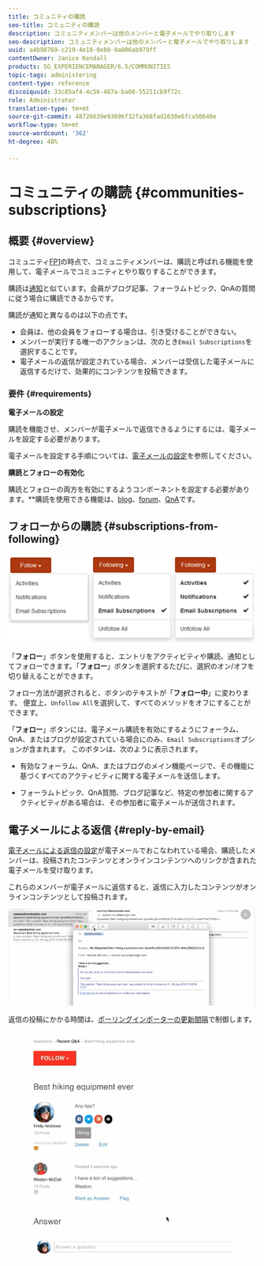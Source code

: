 ```yaml
---
title: コミュニティの購読
seo-title: コミュニティの購読
description: コミュニティメンバーは他のメンバーと電子メールでやり取りします
seo-description: コミュニティメンバーは他のメンバーと電子メールでやり取りします
uuid: a4b98769-c219-4e18-8e80-9a806ab979ff
contentOwner: Janice Kendall
products: SG_EXPERIENCEMANAGER/6.5/COMMUNITIES
topic-tags: administering
content-type: reference
discoiquuid: 33c85af4-4c56-487a-ba60-55211cb9f72c
role: Administrator
translation-type: tm+mt
source-git-commit: 48726639e93696f32fa368fad2630e6fca50640e
workflow-type: tm+mt
source-wordcount: '362'
ht-degree: 48%

---
```



# コミュニティの購読 {#communities-subscriptions}

## 概要 {#overview}

コミュニティ[FP1](deploy-communities.md#latestfeaturepack)の時点で、コミュニティメンバーは、購読と呼ばれる機能を使用して、電子メールでコミュニティとやり取りすることができます。

購読は[通知](notifications.md)と似ています。会員がブログ記事、フォーラムトピック、QnAの質問に従う場合に購読できるからです。

購読が通知と異なるのは以下の点です。

* 会員は、他の会員をフォローする場合は、引き受けることができない。
* メンバーが実行する唯一のアクションは、次のとき`Email Subscriptions`を選択することです。
* 電子メールの返信が設定されている場合、メンバーは受信した電子メールに返信するだけで、効果的にコンテンツを投稿できます。

### 要件 {#requirements}

**電子メールの設定**

購読を機能させ、メンバーが電子メールで返信できるようにするには、電子メールを設定する必要があります。

電子メールを設定する手順については、[電子メールの設定](email.md)を参照してください。

**購読とフォローの有効化**

購読とフォローの両方を有効にするようコンポーネントを設定する必要があります。**&#x200B;購読を使用できる機能は、[blog](blog-feature.md)、[forum](forum.md)、[QnA](working-with-qna.md)です。

## フォローからの購読 {#subscriptions-from-following}

![購読追従の](assets/subscription-following.png)

「**フォロー**」ボタンを使用すると、エントリをアクティビティや購読、通知としてフォローできます。「**フォロー**」ボタンを選択するたびに、選択のオン/オフを切り替えることができます。

フォロー方法が選択されると、ボタンのテキストが「**フォロー中**」に変わります。 便宜上、`Unfollow All`を選択して、すべてのメソッドをオフにすることができます。

「**フォロー**」ボタンには、電子メール購読を有効にするようにフォーラム、QnA、またはブログが設定されている場合にのみ、`Email Subscriptions`オプションが含まれます。 このボタンは、次のように表示されます。

* 有効なフォーラム、QnA、またはブログのメイン機能ページで、その機能に基づくすべてのアクティビティに関する電子メールを送信します。

* フォーラムトピック、QnA質問、ブログ記事など、特定の参加者に関するアクティビティがある場合は、その参加者に電子メールが送信されます。

## 電子メールによる返信 {#reply-by-email}

[電子メールによる返信の設定](email.md#configure-polling-importer)が電子メールでおこなわれている場合、購読したメンバーは、投稿されたコンテンツとオンラインコンテンツへのリンクが含まれた電子メールを受け取ります。

これらのメンバーが電子メールに返信すると、返信に入力したコンテンツがオンラインコンテンツとして投稿されます。

![電子メールで返信する](assets/email-reply.png)

返信の投稿にかかる時間は、[ポーリングインポーターの更新間隔](email.md#configure-polling-importer)で制御します。

![QA](assets/qa.png)

